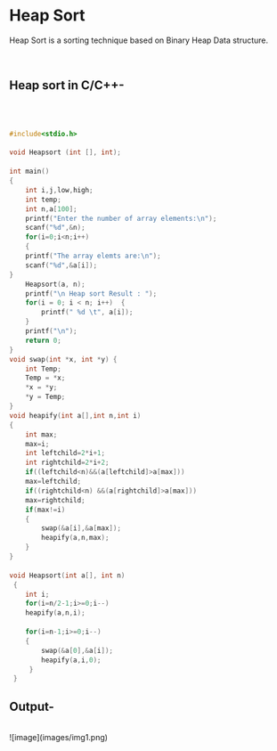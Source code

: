 # Heap Sort
Heap Sort is a sorting technique based on Binary Heap Data structure.

<br>

## Heap sort in C/C++-
<br>

```c

#include<stdio.h>

void Heapsort (int [], int);

int main()
{
	int i,j,low,high;
	int temp;
	int n,a[100];
	printf("Enter the number of array elements:\n");
	scanf("%d",&n);
	for(i=0;i<n;i++)
	{
	printf("The array elemts are:\n");
	scanf("%d",&a[i]);
}
    Heapsort(a, n);
    printf("\n Heap sort Result : ");
    for(i = 0; i < n; i++)  {
        printf(" %d \t", a[i]);
    }
    printf("\n");
    return 0;
}
void swap(int *x, int *y) {
    int Temp;
    Temp = *x;
    *x = *y;
    *y = Temp;
}
void heapify(int a[],int n,int i)
{
	int max;
	max=i;
	int leftchild=2*i+1;
	int rightchild=2*i+2;
	if((leftchild<n)&&(a[leftchild]>a[max]))
	max=leftchild;
	if((rightchild<n) &&(a[rightchild]>a[max]))
	max=rightchild;
	if(max!=i)
	{
		swap(&a[i],&a[max]);
		heapify(a,n,max);
	}
}

void Heapsort(int a[], int n)
 {
 	int i;
 	for(i=n/2-1;i>=0;i--)
 	heapify(a,n,i);
 	
 	for(i=n-1;i>=0;i--)
 	{
 		swap(&a[0],&a[i]);
 		heapify(a,i,0);
	 }
 }

```
## Output-
<br>
![image](images/img1.png)